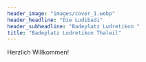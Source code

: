 ```yaml
---
header_image: "images/cover_1.webp"
header_headline: "Die Ludibadi"
header_subheadline: "Badeplatz Ludretikon "
title: "Badeplatz Ludretikon Thalwil" 
---
```

Herzlich Willkommen!

